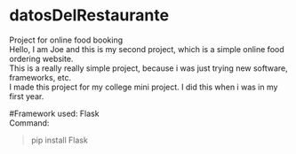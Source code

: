 # datosDelRestaurante
Project for online food booking <br>
Hello, I am Joe and this is my second project, which is a simple online food ordering website. <br>
This is a really really simple project, because i was just trying new software, frameworks, etc. <br>
I made this project for my college mini project. I did this when i was in my first year.<br>

#Framework used: Flask <br>
Command:
> pip install Flask
